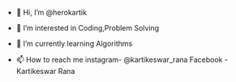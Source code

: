 - 👋 Hi, I’m @herokartik
- 👀 I’m interested in Coding,Problem Solving
- 🌱 I’m currently learning Algorithms 

- 📫 How to reach me
instagram- @kartikeswar_rana
Facebook - Kartikeswar Rana

<!---
herokartik/herokartik is a ✨ special ✨ repository because its `README.md` (this file) appears on your GitHub profile.
You can click the Preview link to take a look at your changes.
--->
